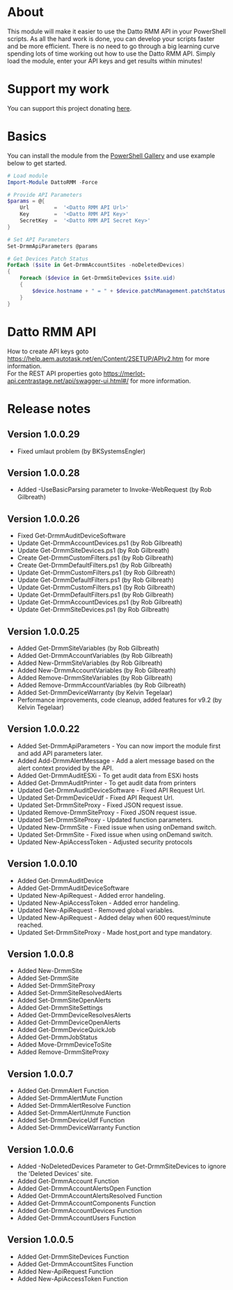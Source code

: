 # About

This module will make it easier to use the Datto RMM API in your PowerShell scripts. As all the hard work is done,
you can develop your scripts faster and be more efficient. There is no need to go through a big learning curve spending lots
of time working out how to use the Datto RMM API. Simply load the module, enter your API keys and get results within minutes!

# Support my work
You can support this project donating [here](https://gofund.me/fb60f42d). 

# Basics

You can install the module from the [PowerShell Gallery](https://www.powershellgallery.com/packages/DattoRMM) and use example below to get started.

```powershell
# Load module
Import-Module DattoRMM -Force

# Provide API Parameters
$params = @{
    Url        =  '<Datto RMM API Url>'
    Key        =  '<Datto RMM API Key>'
    SecretKey  =  '<Datto RMM API Secret Key>'
}

# Set API Parameters
Set-DrmmApiParameters @params

# Get Devices Patch Status
ForEach ($site in Get-DrmmAccountSites -noDeletedDevices)
{
    Foreach ($device in Get-DrmmSiteDevices $site.uid)
    {
        $device.hostname + " = " + $device.patchManagement.patchStatus
    }
}

```

# Datto RMM API

How to create API keys goto https://help.aem.autotask.net/en/Content/2SETUP/APIv2.htm for more information.  
For the REST API properties goto https://merlot-api.centrastage.net/api/swagger-ui.html#/ for more information.

# Release notes

## Version 1.0.0.29
- Fixed umlaut problem (by BKSystemsEngler)

## Version 1.0.0.28
- Added -UseBasicParsing parameter to Invoke-WebRequest (by Rob Gilbreath)

## Version 1.0.0.26
- Fixed Get-DrmmAuditDeviceSoftware
- Update Get-DrmmAccountDevices.ps1 (by Rob Gilbreath)
- Update Get-DrmmSiteDevices.ps1 (by Rob Gilbreath)
- Create Get-DrmmCustomFilters.ps1 (by Rob Gilbreath)
- Create Get-DrmmDefaultFilters.ps1 (by Rob Gilbreath)
- Update Get-DrmmCustomFilters.ps1 (by Rob Gilbreath)
- Update Get-DrmmDefaultFilters.ps1 (by Rob Gilbreath)
- Update Get-DrmmCustomFilters.ps1 (by Rob Gilbreath)
- Update Get-DrmmDefaultFilters.ps1 (by Rob Gilbreath)
- Update Get-DrmmAccountDevices.ps1 (by Rob Gilbreath)
- Update Get-DrmmSiteDevices.ps1 (by Rob Gilbreath)

## Version 1.0.0.25
- Added Get-DrmmSiteVariables (by Rob Gilbreath)
- Added Get-DrmmAccountVariables (by Rob Gilbreath)
- Added New-DrmmSiteVariables (by Rob Gilbreath)
- Added New-DrmmAccountVariables (by Rob Gilbreath)
- Added Remove-DrmmSiteVariables (by Rob Gilbreath)
- Added Remove-DrmmAccountVariables (by Rob Gilbreath)
- Added Set-DrmmDeviceWarranty (by Kelvin Tegelaar)
- Performance improvements, code cleanup, added features for v9.2  (by Kelvin Tegelaar)

## Version 1.0.0.22
- Added Set-DrmmApiParameters - You can now import the module first and add API parameters later.
- Added Add-DrmmAlertMessage - Add a alert message based on the alert context provided by the API.
- Added Get-DrmmAuditESXi - To get audit data from ESXi hosts
- Added Get-DrmmAuditPrinter - To get audit data from printers
- Updated Get-DrmmAuditDeviceSoftware - Fixed API Request Url.
- Updated Set-DrmmDeviceUdf - Fixed API Request Url.
- Updated Set-DrmmSiteProxy - Fixed JSON request issue.
- Updated Remove-DrmmSiteProxy - Fixed JSON request issue.
- Updated Set-DrmmSiteProxy - Updated function parameters.
- Updated New-DrmmSite - Fixed issue when using onDemand switch.
- Updated Set-DrmmSite - Fixed issue when using onDemand switch.
- Updated New-ApiAccessToken - Adjusted security protocols

## Version 1.0.0.10
- Added Get-DrmmAuditDevice
- Added Get-DrmmAuditDeviceSoftware
- Updated New-ApiRequest - Added error handeling.
- Updated New-ApiAccessToken - Added error handeling.
- Updated New-ApiRequest - Removed global variables.
- Updated New-ApiRequest - Added delay when 600 request/minute reached.
- Updated Set-DrmmSiteProxy - Made host,port and type mandatory. 

## Version 1.0.0.8
- Added New-DrmmSite
- Added Set-DrmmSite
- Added Set-DrmmSiteProxy
- Added Set-DrmmSiteResolvedAlerts
- Added Set-DrmmSiteOpenAlerts
- Added Get-DrmmSiteSettings
- Added Get-DrmmDeviceResolvesAlerts
- Added Get-DrmmDeviceOpenAlerts
- Added Get-DrmmDeviceQuickJob
- Added Get-DrmmJobStatus
- Added Move-DrmmDeviceToSite
- Added Remove-DrmmSiteProxy

## Version 1.0.0.7
- Added Get-DrmmAlert Function
- Added Set-DrmmAlertMute Function
- Added Set-DrmmAlertResolve Function
- Added Set-DrmmAlertUnmute Function
- Added Set-DrmmDeviceUdf Function
- Added Set-DrmmDeviceWarranty Function

## Version 1.0.0.6

- Added -NoDeletedDevices Parameter to Get-DrmmSiteDevices to ignore the 'Deleted Devices' site.
- Added Get-DrmmAccount Function
- Added Get-DrmmAccountAlertsOpen Function
- Added Get-DrmmAccountAlertsResolved Function
- Added Get-DrmmAccountComponents Function
- Added Get-DrmmAccountDevices Function 
- Added Get-DrmmAccountUsers Function

## Version 1.0.0.5
- Added Get-DrmmSiteDevices Function
- Added Get-DrmmAccountSites Function
- Added New-ApiRequest Function
- Added New-ApiAccessToken Function





